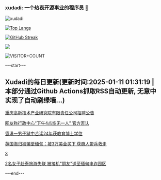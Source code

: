 ### xudadi: 一个热衷开源事业的程序员 👋

![xudadi](https://github-readme-stats-git-masterorgs-github-readme-stats-team.vercel.app/api?username=xudadi)

[![Top Langs](https://github-readme-stats.vercel.app/api/top-langs/?username=xudadi)](https://github.com/anuraghazra/github-readme-stats)

[![GitHub Streak](https://streak-stats.demolab.com?user=xudadi&locale=zh_Hans)](https://git.io/streak-stats)

![](https://raw.githubusercontent.com/xudadi/xudadi/main/assets/github-contribution-grid-snake.svg)

![VISITOR+COUNT](https://komarev.com/ghpvc/?username=xudadi&label=VISITOR+COUNT)


---start---

## Xudadi的每日更新(更新时间:2025-01-11 01:31:19 | 本部分通过Github Actions抓取RSS自动更新, 无意中实现了自动刷绿墙...)

[重庆高新技术产业研究院有限责任公司招聘公告](https://www.gongkaoleida.com/article/2262014)

[网友称行政中心“下午4点空无一人” 官方否认](https://m.163.com/news/article/JLHTFUNO0530JPVV.html)

[香港一男子狱中苦读24年获教育博士学位](https://m.163.com/news/article/JLHP2QV60550HXM1.html)

[英国海归被骗至缅甸：被3万美金买下 获商人带兵救走](https://m.163.com/news/article/JLHPLFB400019K82.html)

[3](https://m.163.com/touch/news/sub/domestic)

[2名女子赴泰旅游失联 被接机"朋友"送至缅甸电诈园区](https://m.163.com/news/article/JLHQK9V100019K82.html)

---end---
